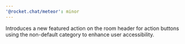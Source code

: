 ```yaml
---
'@rocket.chat/meteor': minor
---
```


Introduces a new featured action on the room header for action buttons using the non-default category to enhance user accessibility. 
